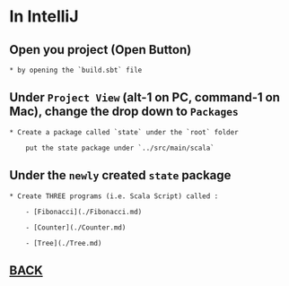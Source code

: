 # In IntelliJ

## Open you project (Open Button)

    * by opening the `build.sbt` file

## Under `Project View` (alt-1 on PC, command-1 on Mac), change the drop down to `Packages` 

    * Create a package called `state` under the `root` folder 
    
        put the state package under `../src/main/scala`
    
## Under the `newly` created `state` package 
    
    * Create THREE programs (i.e. Scala Script) called :
    
        - [Fibonacci](./Fibonacci.md)
        
        - [Counter](./Counter.md)
    
        - [Tree](./Tree.md)


## [BACK](./README.md#Test)
